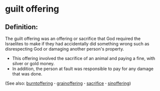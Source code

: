 # guilt offering #

## Definition: ##

The guilt offering was an offering or sacrifice that God required the Israelites to make if they had accidentally did something wrong such as disrespecting God or damaging another person's property.

* This offering involved the sacrifice of an animal and paying a fine, with silver or gold money.
* In addition, the person at fault was responsible to pay for any damage that was done.

(See also: [burntoffering](../other/burntoffering.md) **·** [grainoffering](../other/grainoffering.md) **·** [sacrifice](../other/sacrifice.md) **·** [sinoffering](../other/sinoffering.md))

